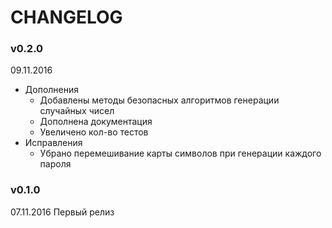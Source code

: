 # CHANGELOG

### v0.2.0
09.11.2016
* Дополнения
    - Добавлены методы безопасных алгоритмов генерации случайных чисел
    - Дополнена документация
    - Увеличено кол-во тестов
* Исправления
    - Убрано перемешивание карты символов при генерации каждого пароля

### v0.1.0
07.11.2016
Первый релиз